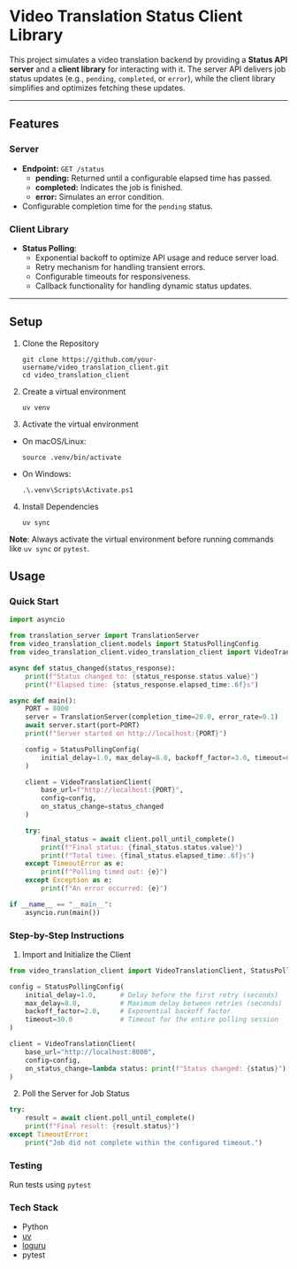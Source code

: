# Video Translation Status Client Library

This project simulates a video translation backend by providing a **Status API server** and a **client library** for interacting with it. The server API delivers job status updates (e.g., `pending`, `completed`, or `error`), while the client library simplifies and optimizes fetching these updates.

---

## Features

### Server

-   **Endpoint:** `GET /status`
    -   **pending:** Returned until a configurable elapsed time has passed.
    -   **completed:** Indicates the job is finished.
    -   **error:** Simulates an error condition.
-   Configurable completion time for the `pending` status.

### Client Library

-   **Status Polling**:
    -   Exponential backoff to optimize API usage and reduce server load.
    -   Retry mechanism for handling transient errors.
    -   Configurable timeouts for responsiveness.
    -   Callback functionality for handling dynamic status updates.

---

## Setup

1. Clone the Repository

    ```shell
    git clone https://github.com/your-username/video_translation_client.git
    cd video_translation_client
    ```

2. Create a virtual environment

    ```shell
    uv venv
    ```

3. Activate the virtual environment

-   On macOS/Linux:

    ```shell
    source .venv/bin/activate
    ```

-   On Windows:

    ```shell
    .\.venv\Scripts\Activate.ps1
    ```

4. Install Dependencies

    ```shell
    uv sync
    ```

**Note**: Always activate the virtual environment before running commands like `uv sync` or `pytest`.

## Usage

### Quick Start

```python
import asyncio

from translation_server import TranslationServer
from video_translation_client.models import StatusPollingConfig
from video_translation_client.video_translation_client import VideoTranslationClient

async def status_changed(status_response):
    print(f"Status changed to: {status_response.status.value}")
    print(f"Elapsed time: {status_response.elapsed_time:.6f}s")

async def main():
    PORT = 8000
    server = TranslationServer(completion_time=20.0, error_rate=0.1)
    await server.start(port=PORT)
    print(f"Server started on http://localhost:{PORT}")

    config = StatusPollingConfig(
        initial_delay=1.0, max_delay=8.0, backoff_factor=3.0, timeout=60.0
    )

    client = VideoTranslationClient(
        base_url=f"http://localhost:{PORT}",
        config=config,
        on_status_change=status_changed
    )

    try:
        final_status = await client.poll_until_complete()
        print(f"Final status: {final_status.status.value}")
        print(f"Total time: {final_status.elapsed_time:.6f}s")
    except TimeoutError as e:
        print(f"Polling timed out: {e}")
    except Exception as e:
        print(f"An error occurred: {e}")

if __name__ == "__main__":
    asyncio.run(main())
```

### Step-by-Step Instructions

1. Import and Initialize the Client

```python
from video_translation_client import VideoTranslationClient, StatusPollingConfig

config = StatusPollingConfig(
    initial_delay=1.0,      # Delay before the first retry (seconds)
    max_delay=8.0,          # Maximum delay between retries (seconds)
    backoff_factor=2.0,     # Exponential backoff factor
    timeout=30.0            # Timeout for the entire polling session
)

client = VideoTranslationClient(
    base_url="http://localhost:8000",
    config=config,
    on_status_change=lambda status: print(f"Status changed: {status}")
)
```

2. Poll the Server for Job Status

```python
try:
    result = await client.poll_until_complete()
    print(f"Final result: {result.status}")
except TimeoutError:
    print("Job did not complete within the configured timeout.")
```

### Testing

Run tests using `pytest`

### Tech Stack

-   Python
-   [uv](https://docs.astral.sh/uv/)
-   [loguru](https://loguru.readthedocs.io/en/stable/overview.html)
-   pytest
